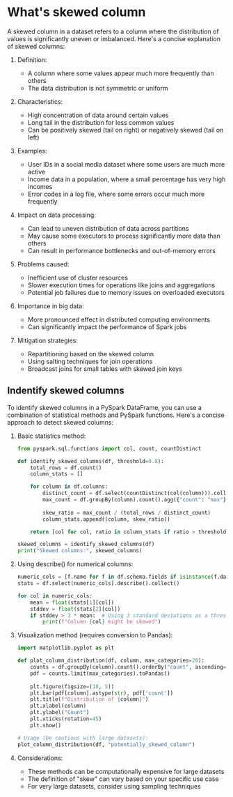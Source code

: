 # What's skewed column
A skewed column in a dataset refers to a column where the distribution of values is significantly uneven or imbalanced. Here's a concise explanation of skewed columns:

1. Definition:
   - A column where some values appear much more frequently than others
   - The data distribution is not symmetric or uniform

2. Characteristics:
   - High concentration of data around certain values
   - Long tail in the distribution for less common values
   - Can be positively skewed (tail on right) or negatively skewed (tail on left)

3. Examples:
   - User IDs in a social media dataset where some users are much more active
   - Income data in a population, where a small percentage has very high incomes
   - Error codes in a log file, where some errors occur much more frequently

4. Impact on data processing:
   - Can lead to uneven distribution of data across partitions
   - May cause some executors to process significantly more data than others
   - Can result in performance bottlenecks and out-of-memory errors

5. Problems caused:
   - Inefficient use of cluster resources
   - Slower execution times for operations like joins and aggregations
   - Potential job failures due to memory issues on overloaded executors

6. Importance in big data:
   - More pronounced effect in distributed computing environments
   - Can significantly impact the performance of Spark jobs

7. Mitigation strategies:
   - Repartitioning based on the skewed column
   - Using salting techniques for join operations
   - Broadcast joins for small tables with skewed join keys

## Indentify skewed columns
To identify skewed columns in a PySpark DataFrame, you can use a combination of statistical methods and PySpark
functions. Here's a concise approach to detect skewed columns:

1. Basic statistics method:
   ```python
   from pyspark.sql.functions import col, count, countDistinct

   def identify_skewed_columns(df, threshold=0.8):
       total_rows = df.count()
       column_stats = []

       for column in df.columns:
           distinct_count = df.select(countDistinct(col(column))).collect()[0][0]
           max_count = df.groupBy(column).count().agg({"count": "max"}).collect()[0][0]
           
           skew_ratio = max_count / (total_rows / distinct_count)
           column_stats.append((column, skew_ratio))

       return [col for col, ratio in column_stats if ratio > threshold]

   skewed_columns = identify_skewed_columns(df)
   print("Skewed columns:", skewed_columns)
   ```

2. Using describe() for numerical columns:
   ```python
   numeric_cols = [f.name for f in df.schema.fields if isinstance(f.dataType, (IntegerType, LongType, FloatType, DoubleType))]
   stats = df.select(numeric_cols).describe().collect()
   
   for col in numeric_cols:
       mean = float(stats[1][col])
       stddev = float(stats[2][col])
       if stddev > 3 * mean:  # Using 3 standard deviations as a threshold
           print(f"Column {col} might be skewed")
   ```

3. Visualization method (requires conversion to Pandas):
   ```python
   import matplotlib.pyplot as plt

   def plot_column_distribution(df, column, max_categories=20):
       counts = df.groupBy(column).count().orderBy("count", ascending=False)
       pdf = counts.limit(max_categories).toPandas()
       
       plt.figure(figsize=(10, 5))
       plt.bar(pdf[column].astype(str), pdf['count'])
       plt.title(f"Distribution of {column}")
       plt.xlabel(column)
       plt.ylabel("Count")
       plt.xticks(rotation=45)
       plt.show()

   # Usage (be cautious with large datasets):
   plot_column_distribution(df, "potentially_skewed_column")
   ```

4. Considerations:
    - These methods can be computationally expensive for large datasets
    - The definition of "skew" can vary based on your specific use case
    - For very large datasets, consider using sampling techniques
